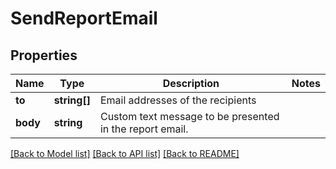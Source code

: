 # SendReportEmail

## Properties
Name | Type | Description | Notes
------------ | ------------- | ------------- | -------------
**to** | **string[]** | Email addresses of the recipients | 
**body** | **string** | Custom text message to be presented in the report email. | 

[[Back to Model list]](../../README.md#documentation-for-models) [[Back to API list]](../../README.md#documentation-for-api-endpoints) [[Back to README]](../../README.md)


